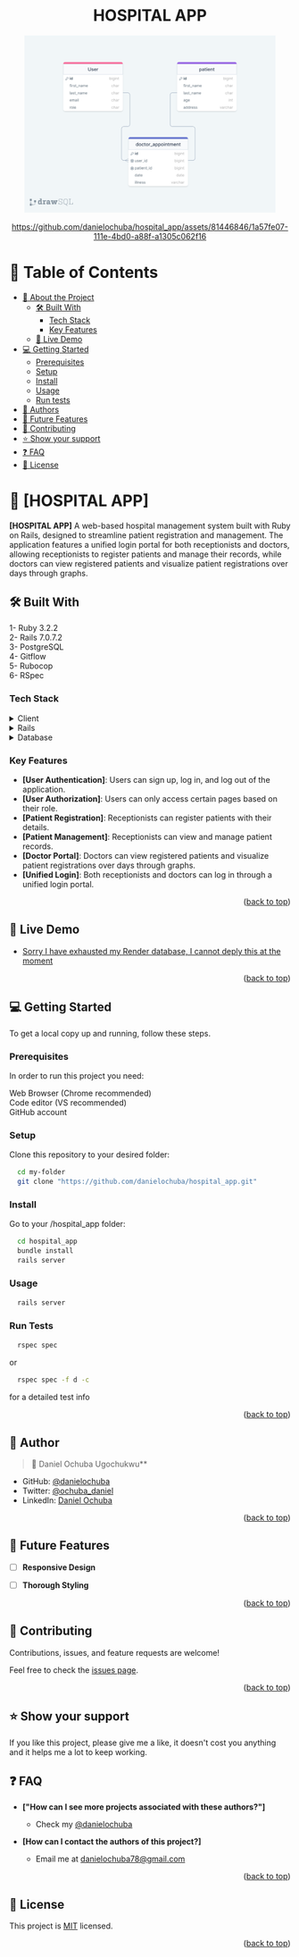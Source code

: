 <a name="readme-top"></a>

<div align="center">

<h1><b>HOSPITAL APP</b></h1>
 
  <img src="./hospital_app_ERD.png" alt="logo" width="450"  height="auto">
  <br/>


https://github.com/danielochuba/hospital_app/assets/81446846/1a57fe07-111e-4bd0-a88f-a1305c062f16


</div>


# 📗 Table of Contents

- [📖 About the Project](#about-project)
  - [🛠 Built With](#built-with)
    - [Tech Stack](#tech-stack)
    - [Key Features](#key-features)
  - [🚀 Live Demo](#live-demo)
- [💻 Getting Started](#getting-started)
  - [Prerequisites](#prerequisites)
  - [Setup](#setup)
  - [Install](#install)
  - [Usage](#usage)
  - [Run tests](#run-tests)
- [👥 Authors](#authors)
- [🔭 Future Features](#future-features)
- [🤝 Contributing](#contributing)
- [⭐️ Show your support](#support)
- [❓ FAQ](#faq)
- [📝 License](#license)

# 📖 [HOSPITAL APP] <a name="about-project"></a>

**[HOSPITAL APP]**  A web-based hospital management system built with Ruby on Rails, designed to streamline patient registration and management. The application features a unified login portal for both receptionists and doctors, allowing receptionists to register patients and manage their records, while doctors can view registered patients and visualize patient registrations over days through graphs.

## 🛠 Built With <a name="built-with"></a>

1- Ruby 3.2.2<br>
2- Rails 7.0.7.2<br>
3- PostgreSQL<br>
4- Gitflow<br>
5- Rubocop<br>
6- RSpec

### Tech Stack <a name="tech-stack"></a>

<details>
  <summary>Client</summary>
  <ul>
    <li><a href="www.makerble.com/">Makerble</a></li>
  </ul>
</details>

<details>
<summary>Rails</summary>
  <ul>
    <li><a href="https://www.rubyonrails.org/">Ruby on Rails</a></li>
  </ul>
</details>

<details>
<summary>Database</summary>
  <ul>
    <li><a href="https://www.postgresql.org/">PostgreSQL</a></li>
  </ul>
</details>

### Key Features <a name="key-features"></a>

- **[User Authentication]**: Users can sign up, log in, and log out of the application.
- **[User Authorization]**: Users can only access certain pages based on their role.
- **[Patient Registration]**: Receptionists can register patients with their details.
- **[Patient Management]**: Receptionists can view and manage patient records.
- **[Doctor Portal]**: Doctors can view registered patients and visualize patient registrations over days through graphs.
- **[Unified Login]**: Both receptionists and doctors can log in through a unified login portal.


<p align="right">(<a href="#readme-top">back to top</a>)</p>

## 🚀 Live Demo <a name="live-demo"></a>

- [Sorry I have exhausted my Render database, I cannot deply this at the moment]()

<p align="right">(<a href="#readme-top">back to top</a>)</p>

## 💻 Getting Started <a name="getting-started"></a>

To get a local copy up and running, follow these steps.

### Prerequisites

In order to run this project you need:

Web Browser (Chrome recommended)<br>
Code editor (VS recommended)<br>
GitHub account<br>

### Setup

Clone this repository to your desired folder:

```sh
  cd my-folder
  git clone "https://github.com/danielochuba/hospital_app.git"
```
### Install

Go to your /hospital_app folder:

```sh
  cd hospital_app
  bundle install
  rails server
```

### Usage

```sh
  rails server
```

### Run Tests

```sh
  rspec spec
```

or

```sh
  rspec spec -f d -c
```
for a detailed test info


<p align="right">(<a href="#readme-top">back to top</a>)</p>

## 👥 Author <a name="authors"></a>

> 👤 Daniel Ochuba Ugochukwu**

- GitHub: [@danielochuba](https://github.com/danielochuba)
- Twitter: [@ochuba_daniel](https://twitter.com/ochuba_daniel)
- LinkedIn: [Daniel Ochuba](https://www.linkedin.com/in/daniel-ochuba-ugochukwu)

<p align="right">(<a href="#readme-top">back to top</a>)</p>

## 🔭 Future Features <a name="future-features"></a>

- [ ] **Responsive Design**
- [ ] **Thorough Styling**


<p align="right">(<a href="#readme-top">back to top</a>)</p>

## 🤝 Contributing <a name="contributing"></a>

Contributions, issues, and feature requests are welcome!

Feel free to check the [issues page](https://github.com/danielochuba/hospital_app/issues).

<p align="right">(<a href="#readme-top">back to top</a>)</p>

## ⭐️ Show your support <a name="support"></a>

If you like this project, please give me a like, it doesn't cost you anything and it helps me a lot to keep working.

## ❓ FAQ <a name="faq"></a>

- **["How can I see more projects associated with these authors?"]**

   - Check my [@danielochuba](https://github.com/danielochuba)

- **[How can I contact the authors of this project?]**

    - Email me at danielochuba78@gmail.com

  
<p align="right">(<a href="#readme-top">back to top</a>)</p>

## 📝 License <a name="license"></a>

This project is [MIT](./LICENSE) licensed.

<p align="right">(<a href="#readme-top">back to top</a>)</p>
 
